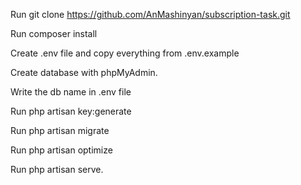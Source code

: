 Run git clone https://github.com/AnMashinyan/subscription-task.git

Run composer install

Create .env file and copy everything from .env.example

Create database with phpMyAdmin.

Write the db name in .env file

Run php artisan key:generate

Run php artisan migrate

Run php artisan optimize

Run php artisan serve.

